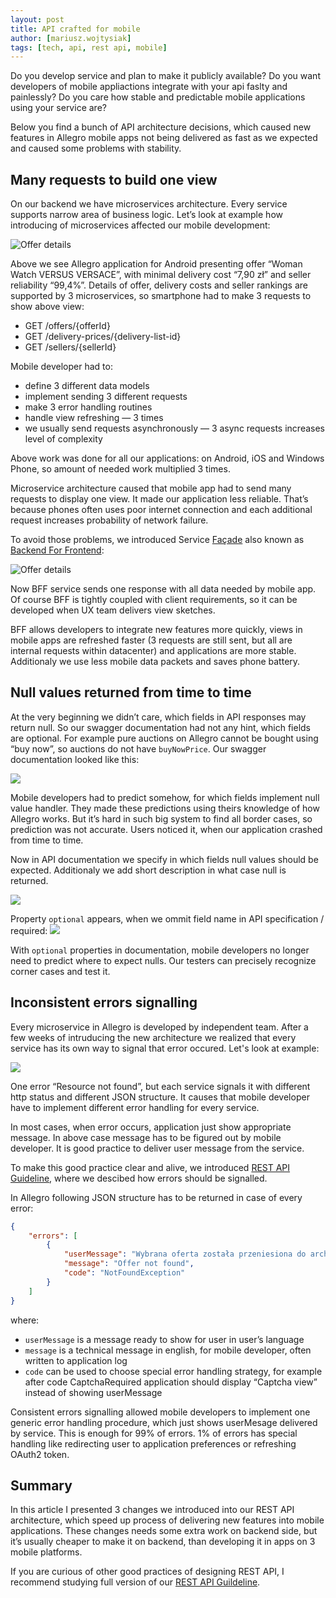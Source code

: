 ```yaml
---
layout: post
title: API crafted for mobile
author: [mariusz.wojtysiak]
tags: [tech, api, rest api, mobile]
---
```


Do you develop service and plan to make it publicly available? Do you want developers of mobile appliactions integrate with your api faslty and painlessly? Do you care how stable and predictable mobile applications using your service are?

Below you find a bunch of API architecture decisions, which caused new features in Allegro mobile apps not being delivered as fast as we expected and caused some problems with stability.

## Many requests to build one view
On our backend we have microservices architecture. Every service supports narrow area of business logic. Let’s look at example how introducing of microservices affected our mobile development:

![Offer details](/img/articles/api-crafted-for-mobile/offer-watch.png)

Above we see Allegro application for Android presenting offer “Woman Watch VERSUS VERSACE”, with minimal delivery cost “7,90 zł” and seller reliability “99,4%”. Details of offer, delivery costs and seller rankings are supported by 3 microservices, so smartphone had to make 3 requests to show above view:

- GET /offers/{offerId}
- GET /delivery-prices/{delivery-list-id}
- GET /sellers/{sellerId}

Mobile developer had to:

- define 3 different data models
- implement sending 3 different requests
- make 3 error handling routines
- handle view refreshing — 3 times
- we usually send requests asynchronously — 3 async requests increases level of complexity

Above work was done for all our applications: on Android, iOS and Windows Phone, so amount of needed work multiplied 3 times.

Microservice architecture caused that mobile app had to send many requests to display one view. It made our application less reliable. That’s because phones often uses poor internet connection and each additional request increases probability of network failure.

To avoid those problems, we introduced Service [Façade](https://en.wikipedia.org/wiki/Facade_pattern) also known as [Backend For Frontend](http://samnewman.io/patterns/architectural/bff/):

![Offer details](/img/articles/api-crafted-for-mobile/BFF.png)

Now BFF service sends one response with all data needed by mobile app. Of course BFF is tightly coupled with client requirements, so it can be developed when UX team delivers view sketches.

BFF allows developers to integrate new features more quickly, views in mobile apps are refreshed faster (3 requests are still sent, but all are internal requests within datacenter) and applications are more stable. Additionaly we use less mobile data packets and saves phone battery.

## Null values returned from time to time
At the very beginning we didn’t care, which fields in API responses may return null. So our swagger documentation had not any hint, which fields are optional. For example pure auctions on Allegro cannot be bought using “buy now”, so auctions do not have `buyNowPrice`. Our swagger documentation looked like this:

![](/img/articles/api-crafted-for-mobile/offer-no-optional.png)

Mobile developers had to predict somehow, for which fields implement null value handler. They made these predictions using theirs knowledge of how Allegro works. But it’s hard in such big system to find all border cases, so prediction was not accurate. Users noticed it, when our application crashed from time to time.

Now in API documentation we specify in which fields null values should be expected. Additionaly we add short description in what case null is returned.

![](/img/articles/api-crafted-for-mobile/offer-optional.png)

Property `optional` appears, when we ommit field name in API specification / required:
![](/img/articles/api-crafted-for-mobile/swagger-required.png)

With `optional` properties in documentation, mobile developers no longer need to predict where to expect nulls. Our testers can precisely recognize corner cases and test it.

## Inconsistent errors signalling
Every microservice in Allegro is developed by independent team. After a few weeks of intruducing the new architecture we realized that every service has its own way to signal that error occured. Let's look at example:

![](/img/articles/api-crafted-for-mobile/inconsistent-errors-handling.png)

One error “Resource not found”, but each service signals it with different http status and different JSON structure. It causes that mobile developer have to implement different error handling for every service.

In most cases, when error occurs, application just show appropriate message. In above case message has to be figured out by mobile developer. It is good practice to deliver user message from the service.

To make this good practice clear and alive, we introduced [REST API Guideline](http://allegro-restapi-guideline.readthedocs.io/en/latest/Error/), where we descibed how errors should be signalled.

In Allegro following JSON structure has to be returned in case of every error:

```JSON
{
    "errors": [
        {
            "userMessage": "Wybrana oferta została przeniesiona do archiwum",
            "message": "Offer not found",
            "code": "NotFoundException"
        }
    ]
}
```

where:

- `userMessage` is a message ready to show for user in user’s language
- `message` is a technical message in english, for mobile developer, often written to application log
- `code` can be used to choose special error handling strategy, for example after code CaptchaRequired application should display “Captcha view” instead of showing userMessage

Consistent errors signalling allowed mobile developers to implement one generic error handling procedure, which just shows userMesage delivered by service. This is enough for 99% of errors. 1% of errors has special handling like redirecting user to application preferences or refreshing OAuth2 token.

## Summary
In this article I presented 3 changes we introduced into our REST API architecture, which speed up process of delivering new features into mobile applications. These changes needs some extra work on backend side, but it’s usually cheaper to make it on backend, than developing it in apps on 3 mobile platforms.

If you are curious of other good practices of designing REST API, I recommend studying full version of our [REST API Guildeline](http://allegro-restapi-guideline.readthedocs.io/en/latest/).
